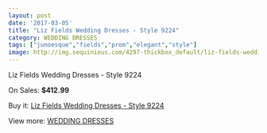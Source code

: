 ```yaml
---
layout: post
date: '2017-03-05'
title: "Liz Fields Wedding Dresses - Style 9224"
category: WEDDING DRESSES
tags: ["junoesque","fields","prom","elegant","style"]
image: http://img.sequinious.com/4297-thickbox_default/liz-fields-wedding-dresses-style-9224.jpg
---
```

Liz Fields Wedding Dresses - Style 9224

On Sales: **$412.99**
<a href="https://www.sequinious.com/wedding-dresses/1769-liz-fields-wedding-dresses-style-9224.html"><amp-img layout="responsive" width="600" height="600" src="//img.sequinious.com/4297-thickbox_default/liz-fields-wedding-dresses-style-9224.jpg" alt="Liz Fields Wedding Dresses - Style 9224 0" /></a>
<a href="https://www.sequinious.com/wedding-dresses/1769-liz-fields-wedding-dresses-style-9224.html"><amp-img layout="responsive" width="600" height="600" src="//img.sequinious.com/4299-thickbox_default/liz-fields-wedding-dresses-style-9224.jpg" alt="Liz Fields Wedding Dresses - Style 9224 1" /></a>
<a href="https://www.sequinious.com/wedding-dresses/1769-liz-fields-wedding-dresses-style-9224.html"><amp-img layout="responsive" width="600" height="600" src="//img.sequinious.com/4298-thickbox_default/liz-fields-wedding-dresses-style-9224.jpg" alt="Liz Fields Wedding Dresses - Style 9224 2" /></a>

Buy it: [Liz Fields Wedding Dresses - Style 9224](https://www.sequinious.com/wedding-dresses/1769-liz-fields-wedding-dresses-style-9224.html "Liz Fields Wedding Dresses - Style 9224")

View more: [WEDDING DRESSES](https://www.sequinious.com/2-wedding-dresses "WEDDING DRESSES")